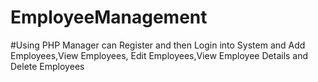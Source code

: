 # EmployeeManagement
#Using PHP
Manager can Register and then Login into System and Add Employees,View Employees, Edit Employees,View Employee Details and Delete Employees
